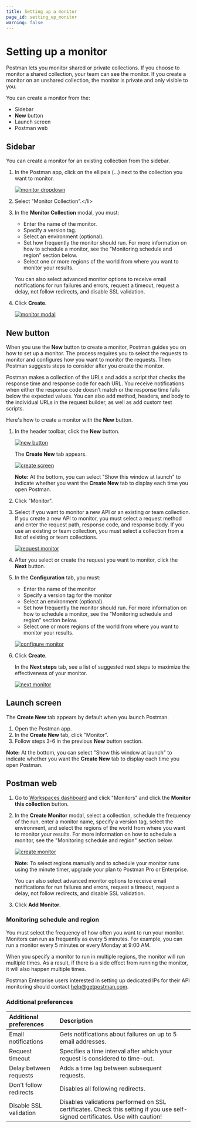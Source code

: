 ```yaml
---
title: Setting up a monitor
page_id: setting_up_monitor
warning: false
---
```


# Setting up a monitor

Postman lets you monitor shared or private collections. If you choose to monitor a shared collection, your team can see the monitor. If you create a monitor on an unshared collection, the monitor is private and only visible to you.

You can create a monitor from the:

* Sidebar
* **New** button
* Launch screen
* Postman web

## Sidebar

You can create a monitor for an existing collection from the sidebar.

1. In the Postman app, click on the ellipsis \(…\) next to the collection you want to monitor.

   [![monitor dropdown](https://s3.amazonaws.com/postman-static-getpostman-com/postman-docs/Monitor-Collection1.png)](https://s3.amazonaws.com/postman-static-getpostman-com/postman-docs/Monitor-Collection1.png)

2. Select "Monitor Collection".&lt;/li&gt;
3. In the **Monitor Collection** modal, you must:

   * Enter the name of the monitor.
   * Specify a version tag.
   * Select an environment \(optional\).
   * Set how frequently the monitor should run. For more information on how to schedule a monitor, see the “Monitoring schedule and region” section below.
   * Select one or more regions of the world from where you want to monitor your results.

   You can also select advanced monitor options to receive email notifications for run failures and errors, request a timeout, request a delay, not follow redirects, and disable SSL validation.

4. Click **Create**.

   [![monitor modal](https://s3.amazonaws.com/postman-static-getpostman-com/postman-docs/Monitor-Collection2.png)](https://s3.amazonaws.com/postman-static-getpostman-com/postman-docs/Monitor-Collection2.png)

## New button

When you use the **New** button to create a monitor, Postman guides you on how to set up a monitor. The process requires you to select the requests to monitor and configures how you want to monitor the requests. Then Postman suggests steps to consider after you create the monitor.

Postman makes a collection of the URLs and adds a script that checks the response time and response code for each URL. You receive notifications when either the response code doesn’t match or the response time falls below the expected values. You can also add method, headers, and body to the individual URLs in the request builder, as well as add custom test scripts.

Here's how to create a monitor with the **New** button.

1. In the header toolbar, click the **New** button.

   [![new button](https://s3.amazonaws.com/postman-static-getpostman-com/postman-docs/Header_Toolbar_New.png)](https://s3.amazonaws.com/postman-static-getpostman-com/postman-docs/Header_Toolbar_New.png)

   The **Create New** tab appears.

   [![create screen](https://s3.amazonaws.com/postman-static-getpostman-com/postman-docs/Create_New_Tab_Updated.png)](https://s3.amazonaws.com/postman-static-getpostman-com/postman-docs/Create_New_Tab_Updated.png)

   **Note:** At the bottom, you can select "Show this window at launch" to indicate whether you want the **Create New** tab to display each time you open Postman.

2. Click "Monitor".
3. Select if you want to monitor a new API or an existing or team collection. If you create a new API to monitor, you must select a request method and enter the request path, response code, and response body. If you use an existing or team collection, you must select a collection from a list of existing or team collections.

   [![request monitor](https://s3.amazonaws.com/postman-static-getpostman-com/postman-docs/Create_New_Tab_Updated2.png)](https://s3.amazonaws.com/postman-static-getpostman-com/postman-docs/Create_New_Tab_Updated2.png)

4. After you select or create the request you want to monitor, click the **Next** button.
5. In the **Configuration** tab, you must:

   * Enter the name of the monitor
   * Specify a version tag for the monitor
   * Select an environment \(optional\).
   * Set how frequently the monitor should run. For more information on how to schedule a monitor, see the “Monitoring schedule and region” section below.
   * Select one or more regions of the world from where you want to monitor your results.

   [![configure monitor](https://s3.amazonaws.com/postman-static-getpostman-com/postman-docs/Monitor-Collection2.png)](https://s3.amazonaws.com/postman-static-getpostman-com/postman-docs/Monitor-Collection2.png)

6. Click **Create**.

   In the **Next steps** tab, see a list of suggested next steps to maximize the effectiveness of your monitor.

   [![next monitor](https://s3.amazonaws.com/postman-static-getpostman-com/postman-docs/Create_Monitor_New2.png)](https://s3.amazonaws.com/postman-static-getpostman-com/postman-docs/Create_Monitor_New2.png)

## Launch screen

The **Create New** tab appears by default when you launch Postman.

1. Open the Postman app.
2. In the **Create New** tab, click "Monitor".
3. Follow steps 3-6 in the previous **New** button section.

**Note:** At the bottom, you can select "Show this window at launch" to indicate whether you want the **Create New** tab to display each time you open Postman.

## Postman web

1. Go to [Workspaces dashboard](https://app.getpostman.com/dashboard) and click "Monitors" and click the **Monitor this collection** button.
2. In the **Create Monitor** modal, select a collection, schedule the frequency of the run, enter a monitor name, specify a version tag, select the environment, and select the regions of the world from where you want to monitor your results. For more information on how to schedule a monitor, see the "Monitoring schedule and region" section below.

   [![create monitor](https://s3.amazonaws.com/postman-static-getpostman-com/postman-docs/Monitor-Collection3.png)](https://s3.amazonaws.com/postman-static-getpostman-com/postman-docs/Monitor-Collection3.png)

   **Note:** To select regions manually and to schedule your monitor runs using the minute timer, upgrade your plan to Postman Pro or Enterprise.

   You can also select advanced monitor options to receive email notifications for run failures and errors, request a timeout, request a delay, not follow redirects, and disable SSL validation.

3. Click **Add Monitor**.

### Monitoring schedule and region

You must select the frequency of how often you want to run your monitor. Monitors can run as frequently as every 5 minutes. For example, you can run a monitor every 5 minutes or every Monday at 9:00 AM.

When you specify a monitor to run in multiple regions, the monitor will run multiple times. As a result, if there is a side effect from running the monitor, it will also happen multiple times.

Postman Enterprise users interested in setting up dedicated IPs for their API monitoring should contact [help@getpostman.com](mailto:help@getpostman.com).

### Additional preferences

| **Additional preferences** | **Description** |
| :--- | :--- |
| Email notifications | Gets notifications about failures on up to 5 email addresses. |
| Request timeout | Specifies a time interval after which your request is considered to time-out. |
| Delay between requests | Adds a time lag between subsequent requests. |
| Don’t follow redirects | Disables all following redirects. |
| Disable SSL validation | Disables validations performed on SSL certificates. Check this setting if you use self-signed certificates. Use with caution! |

